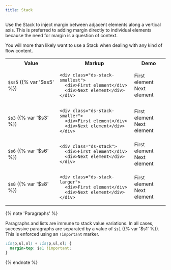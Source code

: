 ```yaml
---
title: Stack
---
```


Use the Stack to inject margin between adjacent elements along a vertical axis. This is preferred to adding margin directly to individual elements because the need for margin is a question of context.

You will more than likely want to use a Stack when dealing with any kind of flow content.

<table class="site-table">
  <tbody><tr>
    <th>Value</th>
    <th>Markup</th>
    <th>Demo</th>
  </tr>
  <tr>
    <td><code>$ss5</code> ({% var '$ss5' %})</td>
    <td>
<pre><code class="language-html">&lt;div class="ds-stack-smallest"&gt;
  &lt;div&gt;First element&lt;/div&gt;
  &lt;div&gt;Next element&lt;/div&gt;
&lt;/div&gt;
</code></pre>
  </td>
    <td class="ds-scope">
      <div class="ds-stack-smallest">
        <div class="site-box-dashed">First element</div>
        <div class="site-box-dashed">Next element</div>
      </div>
    </td>
  </tr>
  <tr>
    <td><code>$s3</code> ({% var '$s3' %})</td>
    <td>
<pre><code class="language-html">&lt;div class="ds-stack-smaller"&gt;
  &lt;div&gt;First element&lt;/div&gt;
  &lt;div&gt;Next element&lt;/div&gt;
&lt;/div&gt;
</code></pre>
  </td>
    <td class="ds-scope">
    <div class="ds-stack-smaller">
      <div class="site-box-dashed">First element</div>
      <div class="site-box-dashed">Next element</div>
    </div>
    </td>
  </tr>
  <tr>
    <td><code>$s6</code> ({% var '$s6' %})</td>
    <td>
<pre><code class="language-html">&lt;div class="ds-stack"&gt;
  &lt;div&gt;First element&lt;/div&gt;
  &lt;div&gt;Next element&lt;/div&gt;
&lt;/div&gt;
</code></pre>
  </td>
    <td class="ds-scope">
      <div class="ds-stack">
        <div class="site-box-dashed">First element</div>
        <div class="site-box-dashed">Next element</div>
      </div>
    </td>
  </tr>
  <tr>
    <td><code>$s8</code> ({% var '$s8' %})</td>
    <td>
<pre><code class="language-html">&lt;div class="ds-stack-larger"&gt;
  &lt;div&gt;First element&lt;/div&gt;
  &lt;div&gt;Next element&lt;/div&gt;
&lt;/div&gt;
</code></pre>
  </td>
    <td class="ds-scope">
      <div class="ds-stack-larger">
        <div class="site-box-dashed">First element</div>
        <div class="site-box-dashed">Next element</div>
      </div>
    </td>
  </tr>
</tbody>
</table>

{% note 'Paragraphs' %}

Paragraphs and lists are immune to stack value variations. In all cases, 
successive paragraphs are separated by a value of `$s1` ({% var '$s1' %}). This is enforced using an `!important` marker.

```css
:is(p,ul,ol) + :is(p,ul,ol) {
  margin-top: $s1 !important;
}
```

{% endnote %}
